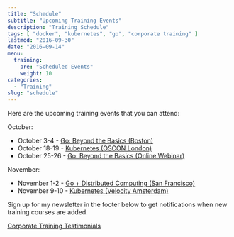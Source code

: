 ```yaml
---
title: "Schedule"
subtitle: "Upcoming Training Events"
description: "Training Schedule"
tags: [ "docker", "kubernetes", "go", "corporate training" ]
lastmod: "2016-09-30"
date: "2016-09-14"
menu:
  training:
    pre: "Scheduled Events"
    weight: 10
categories:
  - "Training"
slug: "schedule"
---
```


Here are the upcoming training events that you can attend:

October:

* October 3-4 - [Go: Beyond the Basics (Boston)](http://www.oreilly.com/live-training/go-beyond-the-basics.html)
* October 18-19 - [Kubernetes (OSCON London)](http://conferences.oreilly.com/oscon/open-source-eu/public/schedule/detail/54454)
* October 25-26 - [Go: Beyond the Basics (Online Webinar)](http://www.oreilly.com/live-training/go-beyond-the-basics-olt.html)

November:

* November 1-2 - [Go + Distributed Computing (San Francisco)](http://www.oreilly.com/live-training/go-distributed-computing.html)
* November 9-10 - [Kubernetes (Velocity Amsterdam)](http://conferences.oreilly.com/velocity/devops-web-performance-eu/public/schedule/detail/53713)

Sign up for my newsletter in the footer below to get notifications when new training courses are added.

[Corporate Training Testimonials](/tags/testimonials/)
